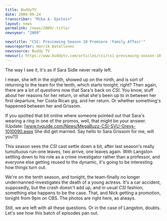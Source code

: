 ```yaml
---
title: BuddyTV
date: 2009-09-24
transcriber: "Mika A. Epstein"
layout: news
permalink: /news/2009/:title/
newsyear: "2009"

newstitle: "CSI: Previewing Season 10 Premiere 'Family Affair'"
newsreporter: Henrik Batallones
newssource: Buddy TV
newsurl: https://www.buddytv.com/articles/csi/csi-previewing-season-10-premi-31399.aspx
---
```


The way I see it, it's as if Sara Sidle never really left.

I mean, she left in the eighth, showed up on the ninth, and is sort of returning to the team for the tenth, which starts tonight, right? Then again, there are a lot of questions now that Sara's back on *CSI*. You know, stuff about her reasons for her return, or what she's been up to in between her first departure, her Costa Rican gig, and her return. Or whether something's happened between her and Grissom.

If you spotted that bit online where someone pointed out that Sara's wearing a ring in one of the promos, well, that might be your answer.&nbsp; (Update: [www.tvguide.com/News/MegaBuzz-CSI-SVU-Greys-1010090.aspx She did get married. Say hello to Sara Grissom for me, will you?])

This season sees the *CSI* cast settle down a bit, after last season's really tumultuous run-one leaves, two arrive, one leaves again. With Langston settling down to his role as a crime investigator rather than a professor, and everyone else getting reused to the dynamic, it's going to be interesting how things turn out.

We're on the tenth season, and tonight, the team-finally no longer undermanned-investigates the death of a young actress. It's a car accident, supposedly, but the crash doesn't add up, and in usual *CSI* fashion, something else happens to be the case. That, and Nick getting a promotion, tonight from 9pm on CBS. The photos are right here, as always.

Still, we are left with all these questions. Or in the case of Langston, doubts. Let's see how this batch of episodes pan out.
